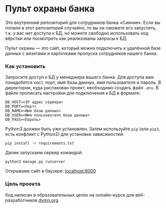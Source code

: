 # Пульт охраны банка

Это внутренний репозиторий для сотрудников банка «Сияние». Если вы попали в этот репозиторий случайно, то вы не сможете его запустить, т.к. у вас нет доступа к БД, но можете свободно использовать код вёрстки или посмотреть как реализованы запросы к БД.

Пульт охраны — это сайт, который можно подключить к удалённой базе данных с визитами и карточками пропуска сотрудников нашего банка.

### Как установить

Запросите доступ к БД у менеджера вашего банка. Для доступа вам понадобятся хост, порт, имя базы данных, имя пользователя и пароль.
В директории, куда распакован проект, необходимо создать файл `.env`.
В файле прописать настройки для подключения к БД в формате:
```
DB_HOST=<IP адрес сервера>
DB_PORT=<Порт>
DB_NAME=<Имя базы данных>
DB_USER=<Имя пользователя базы данных>
DB_PASS=<Пароль>
```

Python3 должен быть уже установлен. 
Затем используйте `pip` (или `pip3`, есть конфликт с Python2) для установки зависимостей:
```
pip install -r requirements.txt
```

Далее запускаем сервер командой:
```
python3 manage.py runserver
```

Открываем сайт в баузере:
[localhost:8000](http://localhost:8000)


### Цель проекта

Код написан в образовательных целях на онлайн-курсе для веб-разработчиков [dvmn.org](https://dvmn.org/).